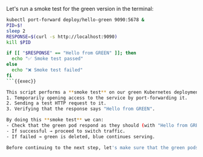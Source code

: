 Let's run a smoke test for the green version in the terminal:
``` bash
kubectl port-forward deploy/hello-green 9090:5678 &
PID=$!
sleep 2
RESPONSE=$(curl -s http://localhost:9090)
kill $PID

if [[ "$RESPONSE" == "Hello from GREEN" ]]; then
  echo "✅ Smoke test passed"
else
  echo "❌ Smoke test failed"
fi
```{{exec}}

This script performs a **smoke test** on our green Kubernetes deployment by:
1. Temporarily opening access to the service by port-forwarding it. 
2. Sending a test HTTP request to it.
3. Verifying that the response says "Hello from GREEN".

By doing this **smoke test** we can:
- Check that the green pod respond as they should (with "Hello from GREEN").
- If successful → proceed to switch traffic.
- If failed → green is deleted, blue continues serving.

Before continuing to the next step, let's make sure that the green pods are running and that they pass the **smoke test**. 